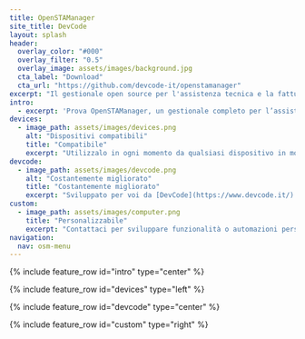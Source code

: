 ```yaml
---
title: OpenSTAManager
site_title: DevCode
layout: splash
header:
  overlay_color: "#000"
  overlay_filter: "0.5"
  overlay_image: assets/images/background.jpg
  cta_label: "Download"
  cta_url: "https://github.com/devcode-it/openstamanager"
excerpt: "Il gestionale open source per l'assistenza tecnica e la fatturazione"
intro:
  - excerpt: 'Prova OpenSTAManager, un gestionale completo per l’assistenza tecnica e la fatturazione, utilizzabile su cloud e con un’interfaccia davvero semplice e intuitiva!'
devices:
  - image_path: assets/images/devices.png
    alt: "Dispositivi compatibili"
    title: "Compatibile"
    excerpt: "Utilizzalo in ogni momento da qualsiasi dispositivo in modo sicuro."
devcode:
  - image_path: assets/images/devcode.png
    alt: "Costantemente migliorato"
    title: "Costantemente migliorato"
    excerpt: "Sviluppato per voi da [DevCode](https://www.devcode.it/)."
custom:
  - image_path: assets/images/computer.png
    title: "Personalizzabile"
    excerpt: "Contattaci per sviluppare funzionalità o automazioni personalizzate."
navigation:
  nav: osm-menu
---
```


{% include feature_row id="intro" type="center" %}

{% include feature_row id="devices" type="left" %}

{% include feature_row id="devcode" type="center" %}

{% include feature_row id="custom" type="right" %}